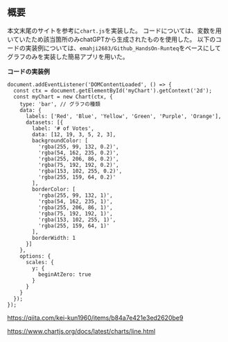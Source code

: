 ## 概要

本文末尾のサイトを参考に`chart.js`を実装した。
コードについては、変数を用いていたため該当箇所のみchatGPTから生成されたものを使用した。
以下のコードの実装例については、`emahji2683/Github_HandsOn-Runteq`をベースにしてグラフのみを実装した簡易アプリを用いた。

**コードの実装例**

```
document.addEventListener('DOMContentLoaded', () => {
  const ctx = document.getElementById('myChart').getContext('2d');
  const myChart = new Chart(ctx, {
    type: 'bar', // グラフの種類
    data: {
      labels: ['Red', 'Blue', 'Yellow', 'Green', 'Purple', 'Orange'],
      datasets: [{
        label: '# of Votes',
        data: [12, 19, 3, 5, 2, 3],
        backgroundColor: [
          'rgba(255, 99, 132, 0.2)',
          'rgba(54, 162, 235, 0.2)',
          'rgba(255, 206, 86, 0.2)',
          'rgba(75, 192, 192, 0.2)',
          'rgba(153, 102, 255, 0.2)',
          'rgba(255, 159, 64, 0.2)'
        ],
        borderColor: [
          'rgba(255, 99, 132, 1)',
          'rgba(54, 162, 235, 1)',
          'rgba(255, 206, 86, 1)',
          'rgba(75, 192, 192, 1)',
          'rgba(153, 102, 255, 1)',
          'rgba(255, 159, 64, 1)'
        ],
        borderWidth: 1
      }]
    },
    options: {
      scales: {
        y: {
          beginAtZero: true
        }
      }
    }
  });
});

```

https://qiita.com/kei-kun1960/items/b84a7e421e3ed2620be9

https://www.chartjs.org/docs/latest/charts/line.html
